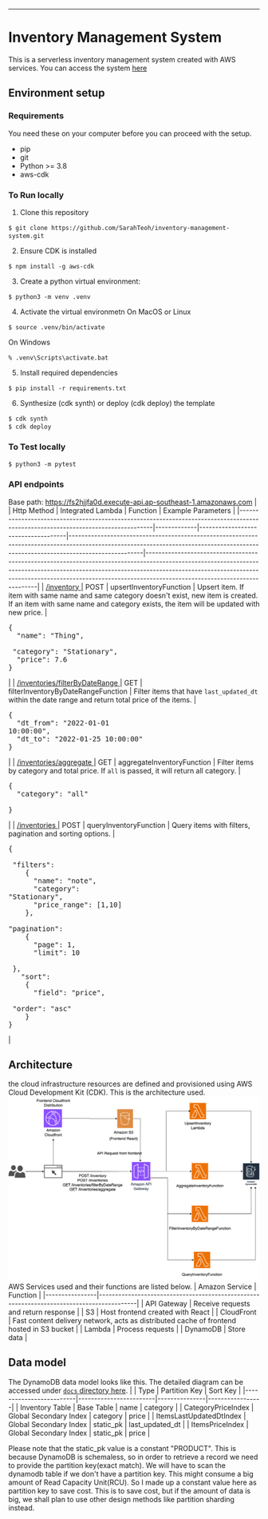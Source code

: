 ****
# Inventory Management System
This is a serverless inventory management system created with AWS services. You can access the system [here](https://d2ngzfpqeh77qd.cloudfront.net/.)

## Environment setup

### Requirements
You need these on your computer before you can proceed with the setup.
* pip 
* git 
* Python >= 3.8 
* aws-cdk

### To Run locally
1. Clone this repository
```
$ git clone https://github.com/SarahTeoh/inventory-management-system.git 
```

2. Ensure CDK is installed
```
$ npm install -g aws-cdk
```

3. Create a python virtual environment:

```
$ python3 -m venv .venv
```

4. Activate the virtual environmetn
On MacOS or Linux
```
$ source .venv/bin/activate
```

On Windows

```
% .venv\Scripts\activate.bat
```

5. Install required dependencies
```
$ pip install -r requirements.txt
```

6. Synthesize (cdk synth) or deploy (cdk deploy) the template
```
$ cdk synth
$ cdk deploy
```

### To Test locally
```
$ python3 -m pytest 
```

### API endpoints
Base path: https://fs2hjjfa0d.execute-api.ap-southeast-1.amazonaws.com 
|                                                                                                                                 | Http Method | Integrated Lambda                  | Function                                                                                                                                                                          | Example Parameters                                                                                                                                                                                                                                                                   |
|---------------------------------------------------------------------------------------------------------------------------------|-------------|------------------------------------|-----------------------------------------------------------------------------------------------------------------------------------------------------------------------------------|--------------------------------------------------------------------------------------------------------------------------------------------------------------------------------------------------------------------------------------------------------------------------------------|
| [ /inventory ]( https://fs2hjjfa0d.execute-api.ap-southeast-1.amazonaws.com/inventory )                                         | POST        | upsertInventoryFunction            | Upsert item. If item with same name and same category doesn't exist, new item is created. If an item with same name and category exists, the item will be updated with new price. | <pre lang="json">{<br> &nbsp;"name": "Thing",<br> &nbsp;"category": "Stationary",<br> &nbsp;"price": 7.6 <br>}</pre>                                                                                                                                                                                                        |
| [ /inventories/filterByDateRange ]( https://fs2hjjfa0d.execute-api.ap-southeast-1.amazonaws.com/inventories/filterByDateRange ) | GET         | filterInventoryByDateRangeFunction | Filter items that have `last_updated_dt` within the date range and return total price of the items.                                                                               | <pre lang="json">{<br> &nbsp;"dt_from": "2022-01-01 10:00:00",<br> &nbsp;"dt_to": "2022-01-25 10:00:00" <br>}</pre>                                                                                                                   |
| [ /inventories/aggregate ]( https://fs2hjjfa0d.execute-api.ap-southeast-1.amazonaws.com/inventories/aggregate )                 | GET         | aggregateInventoryFunction         | Filter items by category and total price. If `all` is passed, it will return all category.                                                                                        |  <pre lang="json">{<br> &nbsp;"category": "all" <br>}</pre>                                                                                                                                                                                 |
| [ /inventories ]( https://fs2hjjfa0d.execute-api.ap-southeast-1.amazonaws.com/inventories )                                     | POST        | queryInventoryFunction             | Query items with filters, pagination and sorting options.                                                                                                                         | <pre lang="json">{<br> &nbsp;"filters":<br> &nbsp; &nbsp;{<br> &nbsp; &nbsp; &nbsp;"name": "note",<br> &nbsp; &nbsp; &nbsp;"category": "Stationary",<br> &nbsp; &nbsp; &nbsp;"price_range": [1,10]<br> &nbsp; &nbsp;},<br> &nbsp; "pagination":<br> &nbsp; &nbsp;{<br> &nbsp; &nbsp; &nbsp;"page": 1,<br> &nbsp; &nbsp; &nbsp;"limit": 10 <br> &nbsp; &nbsp;}, &nbsp; &nbsp; &nbsp; <br> &nbsp; "sort":<br> &nbsp; &nbsp;{<br> &nbsp; &nbsp; &nbsp;"field": "price",<br> &nbsp; &nbsp; &nbsp;"order": "asc" <br> &nbsp; &nbsp;}<br>}</pre>             |

## Architecture
the cloud infrastructure resources are defined and provisioned using AWS Cloud Development Kit (CDK). This is the architecture used.
![Architecture diagram](docs/architecture.drawio.png "Architecture")
AWS Services used and their functions are listed below.
| Amazon Service | Function                                                                                 |
|----------------|------------------------------------------------------------------------------------------|
| API Gateway    | Receive requests and return response                                                     |
| S3             | Host frontend created with React                                                         |
| CloudFront     | Fast content delivery network, acts as distributed cache of frontend hosted in S3 bucket |
| Lambda         | Process requests                                                                         |
| DynamoDB       | Store data                                                                               |

## Data model
The DynamoDB data model looks like this. The detailed diagram can be accessed under [`docs` directory here](docs).
|                         | Type                   | Partition Key | Sort Key        |
|-------------------------|------------------------|---------------|-----------------|
| Inventory Table         | Base Table             | name          | category        |
| CategoryPriceIndex      | Global Secondary Index | category      | price           |
| ItemsLastUpdatedDtIndex | Global Secondary Index | static_pk     | last_updated_dt |
| ItemsPriceIndex         | Global Secondary Index | static_pk     | price           |


Please note that the static_pk value is a constant "PRODUCT". This is because DynamoDB is schemaless,
so in order to retrieve a record we need to provide the partition key(exact match).
We will have to scan the dynamodb table if we don't have a partition key.
This might consume a big amount of Read Capacity Unit(RCU).
So I made up a constant value here as partition key to save cost. 
This is to save cost, but if the amount of data is big, we shall plan to use other design methods like partition sharding instead. 